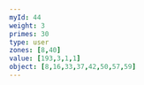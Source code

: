 ```yaml
---
myId: 44
weight: 3
primes: 30
type: user
zones: [8,40]
value: [193,3,1,1]
object: [8,16,33,37,42,50,57,59]
---
```

